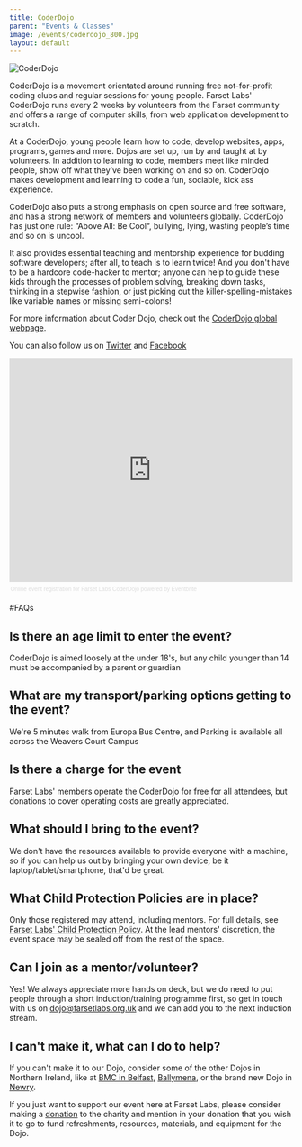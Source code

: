 ```yaml
---
title: CoderDojo
parent: "Events & Classes"
image: /events/coderdojo_800.jpg
layout: default
---
```


![CoderDojo](/events/coderdojo_800.jpg)

CoderDojo is a movement orientated around running free not-for-profit coding clubs and regular sessions for young people. Farset Labs' CoderDojo runs every 2 weeks by volunteers from the Farset community and offers a range of computer skills, from web application development to scratch.

At a CoderDojo, young people learn how to code, develop websites, apps, programs, games and more. Dojos are set up, run by and taught at by volunteers. In addition to learning to code, members meet like minded people, show off what they’ve been working on and so on. CoderDojo makes development and learning to code a fun, sociable, kick ass experience.

CoderDojo also puts a strong emphasis on open source and free software, and has a strong network of members and volunteers globally. CoderDojo has just one rule: “Above All: Be Cool“, bullying, lying, wasting people’s time and so on is uncool.

It also provides essential teaching and mentorship experience for budding software developers; after all, to teach is to learn twice! And you don't have to be a hardcore code-hacker to mentor; anyone can help to guide these kids through the processes of problem solving, breaking down tasks, thinking in a stepwise fashion, or just picking out the killer-spelling-mistakes like variable names or missing semi-colons!

For more information about Coder Dojo, check out the [CoderDojo global webpage](https://zen.coderdojo.com/dojo/279).

You can also follow us on [Twitter](http://twitter.com/farsetdojo) and [Facebook](http://facebook.com/farsetdojo)

<div style="width:100%; text-align:left;" ><iframe src="https://www.eventbrite.co.uk/tickets-external?eid=18085833214&amp;ref=etckt" frameborder="0" height="398" width="100%" vspace="0" hspace="0" marginheight="5" marginwidth="5" scrolling="auto" allowtransparency="true"> </iframe><div style="font-family:Helvetica, Arial; font-size:10px; padding:5px 0 5px; margin:2px; width:100%; text-align:left;" ><a style="color:#ddd; text-decoration:none;" target="_blank" href="https://www.eventbrite.co.uk/r/etckt">Online event registration</a><span style="color:#ddd;"> for </span><a style="color:#ddd; text-decoration:none;" target="_blank" href="https://fsl-dojo.eventbrite.co.uk/?ref=etckt">Farset Labs CoderDojo</a> <span style="color:#ddd;">powered by</span> <a style="color:#ddd; text-decoration:none;" target="_blank" href="https://www.eventbrite.co.uk?ref=etckt">Eventbrite</a></div></div>

#FAQs

## Is there an age limit to enter the event?

CoderDojo is aimed loosely at the under 18's, but any child younger than 14 must be accompanied by a parent or guardian

## What are my transport/parking options getting to the event?

We're 5 minutes walk from Europa Bus Centre, and Parking is available all across the Weavers Court Campus

## Is there a charge for the event

Farset Labs' members operate the CoderDojo for free for all attendees, but donations to cover operating costs are greatly appreciated.

## What should I bring to the event?

We don't have the resources available to provide everyone with a machine, so if you can help us out by bringing your own device, be it laptop/tablet/smartphone, that'd be great.

## What Child Protection Policies are in place?

Only those registered may attend, including mentors. For full details, see [Farset Labs' Child Protection Policy](/about/child_protection.html). At the lead mentors' discretion, the event space may be sealed off from the rest of the space.

## Can I join as a mentor/volunteer?

Yes! We always appreciate more hands on deck, but we do need to put people through a short induction/training programme first, so get in touch with us on [dojo@farsetlabs.org.uk](mailto:dojo@farsetlabs.org.uk) and we can add you to the next induction stream.

## I can't make it, what can I do to help?

If you can't make it to our Dojo, consider some of the other Dojos in Northern Ireland, like at [BMC in Belfast](https://zen.coderdojo.com/dojo/110), [Ballymena](https://zen.coderdojo.com/dojo/274), or the brand new Dojo in [Newry](https://zen.coderdojo.com/dojo/45). 

If you just want to support our event here at Farset Labs, please consider making a [donation](/about/donations.html) to the charity and mention in your donation that you wish it to go to fund refreshments, resources, materials, and equipment for the Dojo.


